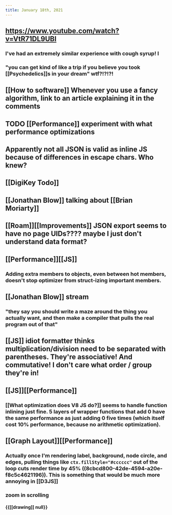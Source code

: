 ```yaml
---
title: January 18th, 2021
---
```


## https://www.youtube.com/watch?v=VtR71DL9UBI
### I've had an extremely similar experience with cough syrup! I

### "you can get kind of like a trip if you believe you took [[Psychedelics]]s in your dream" wtf?!?!?!

## [[How to software]] Whenever you use a fancy algorithm, link to an article explaining it in the comments

## TODO [[Performance]] experiment with what performance optimizations 

## Apparently not all JSON is valid as inline JS because of differences in escape chars. Who knew?

## [[DigiKey Todo]]

## [[Jonathan Blow]] talking about [[Brian Moriarty]]

## [[Roam]][[Improvements]] JSON export seems to have no page UIDs???? maybe I just don't understand data format?

## [[Performance]][[JS]]
### Adding extra members to objects, even between hot members, doesn't stop optimizer from struct-izing important members.

## [[Jonathan Blow]] stream
### "they say you should write a maze around the thing you actually want, and then make a compiler that pulls the real program out of that"

## [[JS]] idiot formatter thinks multiplication/division need to be separated with parentheses. They're associative! And commutative! I don't care what order / group they're in!

## [[JS]][[Performance]]
### [[What optimization does V8 JS do?]] seems to handle function inlining just fine. 5 layers of wrapper functions that add 0 have the same performance as just adding 0 five times (which itself cost 10% performance, because no arithmetic optimization).

## [[Graph Layout]][[Performance]]
### Actually once I'm rendering label, background, node circle, and edges, pulling things like `ctx.fillStyle="#cccccc"` out of the loop cuts render time by 45% ((8cbcd800-42de-4594-a20e-f8c5c4621196)). This is something that would be much more annoying in [[D3JS]]

### zoom in scrolling
#### {{[[drawing]] null}}
